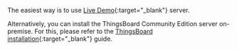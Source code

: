 The easiest way is to use [Live Demo](https://demo.thingsboard.io/signup){:target="_blank"} server.

Alternatively, you can install the ThingsBoard Community Edition server on-premise. 
For this, please refer to the [ThingsBoard installation](/docs/user-guide/install/installation-options/){:target="_blank"} guide.